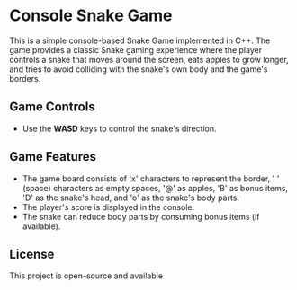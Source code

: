 # Console Snake Game

This is a simple console-based Snake Game implemented in C++. The game provides a classic Snake gaming experience where the player controls a snake that moves around the screen, eats apples to grow longer, and tries to avoid colliding with the snake's own body and the game's borders.

## Game Controls

- Use the **WASD** keys to control the snake's direction.

## Game Features

- The game board consists of 'x' characters to represent the border, ' ' (space) characters as empty spaces, '@' as apples, 'B' as bonus items, 'D' as the snake's head, and 'o' as the snake's body parts.
- The player's score is displayed in the console.
- The snake can reduce body parts by consuming bonus items (if available).

## License

This project is open-source and available
